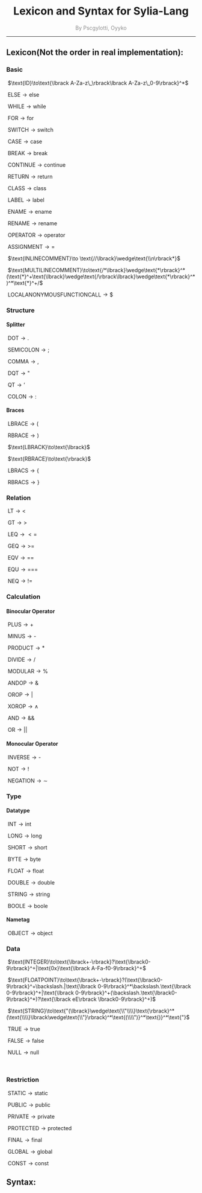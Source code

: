 

<center><h1>Lexicon and Syntax for Sylia-Lang</h1><span style="color:#8f8f8f">By Pscgylotti, Oyyko</span></center>



---

## Lexicon(Not the order in real implementation):

### Basic

​		$\text{ID}\to\text{\lbrack A-Za-z\_\rbrack\lbrack A-Za-z\_0-9\rbrack}^*$

​		$\text{ELSE}\to\text{else}$

​		$\text{WHILE}\to\text{while}$

​		$\text{FOR}\to\text{for}$

​		$\text{SWITCH}\to\text{switch}$

​		$\text{CASE}\to\text{case}$

​		$\text{BREAK}\to\text{break}$

​		$\text{CONTINUE}\to\text{continue}$

​		$\text{RETURN}\to \text{return}$

​		$\text{CLASS}\to\text{class}$

​		$\text{LABEL}\to\text{label}$

​		$\text{ENAME}\to \text{ename}$

​		$\text{RENAME}\to\text{rename}$

​		$\text{OPERATOR}\to\text{operator}$

​		$\text{ASSIGNMENT}\to\text{=}$

​		$\text{INLINECOMMENT}\to \text{//\lbrack}\wedge\text{\\n\rbrack*}$		

​		$\text{MULTILINECOMMENT}\to\text{/*\lbrack}\wedge\text{*\rbrack}^*(\text{*}^+\text{\lbrack}\wedge\text{/\rbrack\lbrack}\wedge\text{*\rbrack}^*)^*\text{*}^+/$

​		$\text{LOCALANONYMOUSFUNCTIONCALL}\to \$$

### Structure

#### Splitter

​		$\text{DOT}\to \text{.}$

​		$\text{SEMICOLON}\to\text{;}$

​		$\text{COMMA}\to \text{,}$

​		$\text{DQT}\to \text{"}$

​		$\text{QT}\to\text{'}$

​		$\text{COLON}\to\text{:}$

#### Braces

​		$\text{LBRACE}\to\text{(}$

​		$\text{RBRACE}\to\text{)}$

​		$\text{LBRACK}\to\text{\lbrack}$

​		$\text{RBRACE}\to\text{\rbrack}$

​		$\text{LBRACS}\to\text{\{}$

​		$\text{RBRACS}\to\text{\}}$

### Relation

​		$\text{LT}\to\text{<}$

​		$\text{GT}\to {>}$

​		$\text{LEQ}\to{<=}$

​		$\text{GEQ}\to\text{>=}$

​		$\text{EQV}\to\text{==}$

​		$\text{EQU}\to\text{===}$

​		$\text{NEQ}\to\text{!=}$

### Calculation

#### Binocular Operator

​		$\text{PLUS}\to\text{+}$ 

​		$\text{MINUS}\to\text{-}$

​		$\text{PRODUCT}\to\text{*}$

​		$\text{DIVIDE}\to\text{/}$

​		$\text{MODULAR}\to\text{\%}$

​		$\text{ANDOP}\to\text{\&}$

​		$\text{OROP}\to\text{|}$

​		$\text{XOROP}\to\wedge$​

​		$\text{AND}\to\text{\&\&}$

​		$\text{OR}\to\text{||}$

#### Monocular Operator

​		$\text{INVERSE}\to\text{-}$​

​		$\text{NOT}\to\text{!}$

​		$\text{NEGATION}\to\sim$

### Type

#### Datatype

​		$\text{INT}\to\text{int}$

​		$\text{LONG}\to\text{long}$

​		$\text{SHORT}\to\text{short}$

​		$\text{BYTE}\to\text{byte}$

​		$\text{FLOAT}\to\text{float}$

​		$\text{DOUBLE}\to\text{double}$

​		$\text{STRING}\to\text{string}$

​		$\text{BOOLE}\to\text{boole}$

#### Nametag

​		$\text{OBJECT}\to\text{object}$

### Data

​		$\text{INTEGER}\to\text{\lbrack+-\rbrack}?\text{\lbrack0-9\rbrack}^+|\text{0x}\text{\lbrack A-Fa-f0-9\rbrack}^+$

​		$\text{FLOATPOINT}\to\text{\lbrack+-\rbrack}?(\text{\lbrack0-9\rbrack}^+\backslash.|\text{\lbrack 0-9\rbrack}^*\backslash.\text{\lbrack 0-9\rbrack}^+|\text{\lbrack 0-9\rbrack}^+(\backslash.\text{\lbrack0-9\rbrack}^*)?\text{\lbrack eE\rbrack \lbrack0-9\rbrack}^+)$

​		$\text{STRING}\to\text{"(\lbrack}\wedge\text{\\"\\\\}\text{\rbrack}^*(\text{\\\\}\lbrack\wedge\text{\\"}\rbrack)^*\text{(\\\\")}^*\text{)}^*\text{"}$

​		$\text{TRUE}\to\text{true}$

​		$\text{FALSE}\to\text{false}$

​		$\text{NULL}\to\text{null}$

​		

### Restriction

​		$\text{STATIC}\to\text{static}$

​		$\text{PUBLIC}\to \text{public}$

​		$\text{PRIVATE}\to \text{private}$

​		$\text{PROTECTED}\to\text{protected}$

​		$\text{FINAL}\to\text{final}$

​		$\text{GLOBAL}\to\text{global}$

​		$\text{CONST}\to\text{const}$

## Syntax:

​		
